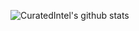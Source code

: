 ![CuratedIntel's github stats](https://github-readme-stats.vercel.app/api?username=curated-intel&rank_icon=github&title_color=3996ff&icon_color=79ff97&text_color=fff&bg_color=151515&hide=issues)
